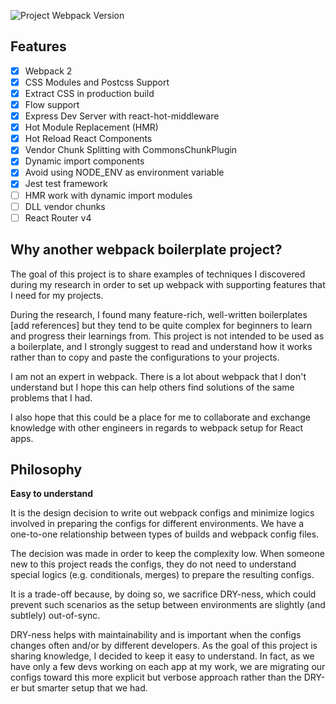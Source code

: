 ![Project Webpack Version](https://img.shields.io/badge/webpack-2.6.1-blue.svg)

## Features

- [x] Webpack 2
- [x] CSS Modules and Postcss Support
- [x] Extract CSS in production build
- [x] Flow support
- [x] Express Dev Server with react-hot-middleware
- [x] Hot Module Replacement (HMR)
- [x] Hot Reload React Components
- [x] Vendor Chunk Splitting with CommonsChunkPlugin
- [x] Dynamic import components
- [x] Avoid using NODE_ENV as environment variable
- [x] Jest test framework
- [ ] HMR work with dynamic import modules
- [ ] DLL vendor chunks
- [ ] React Router v4

## Why another webpack boilerplate project?

The goal of this project is to share examples of techniques I discovered during my research in order to set up webpack with supporting features that I need for my projects.

During the research, I found many feature-rich, well-written boilerplates [add references] but they tend to be quite complex for beginners to learn and progress their learnings from. This project is not intended to be used as a boilerplate, and I strongly suggest to read and understand how it works rather than to copy and paste the configurations to your projects.

I am not an expert in webpack. There is a lot about webpack that I don't understand but I hope this can help others find solutions of the same problems that I had.

I also hope that this could be a place for me to collaborate and exchange knowledge with other engineers in regards to webpack setup for React apps.

## Philosophy

**Easy to understand**

It is the design decision to write out webpack configs and minimize logics involved in preparing the configs for different environments. We have a one-to-one relationship between types of builds and webpack config files.

The decision was made in order to keep the complexity low. When someone new to this project reads the configs, they do not need to understand special logics (e.g. conditionals, merges) to prepare the resulting configs.

It is a trade-off because, by doing so, we sacrifice DRY-ness, which could prevent such scenarios as the setup between environments are slightly (and subtlely) out-of-sync.

DRY-ness helps with maintainability and is important when the configs changes often and/or by different developers. As the goal of this project is sharing knowledge, I decided to keep it easy to understand. In fact, as we have only a few devs working on each app at my work, we are migrating our configs toward this more explicit but verbose approach rather than the DRY-er but smarter setup that we had.
